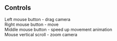 ## Controls
Left mouse button - drag camera  
Right mouse button - move  
Middle mouse button - speed up movement animation  
Mouse vertical scroll - zoom camera
